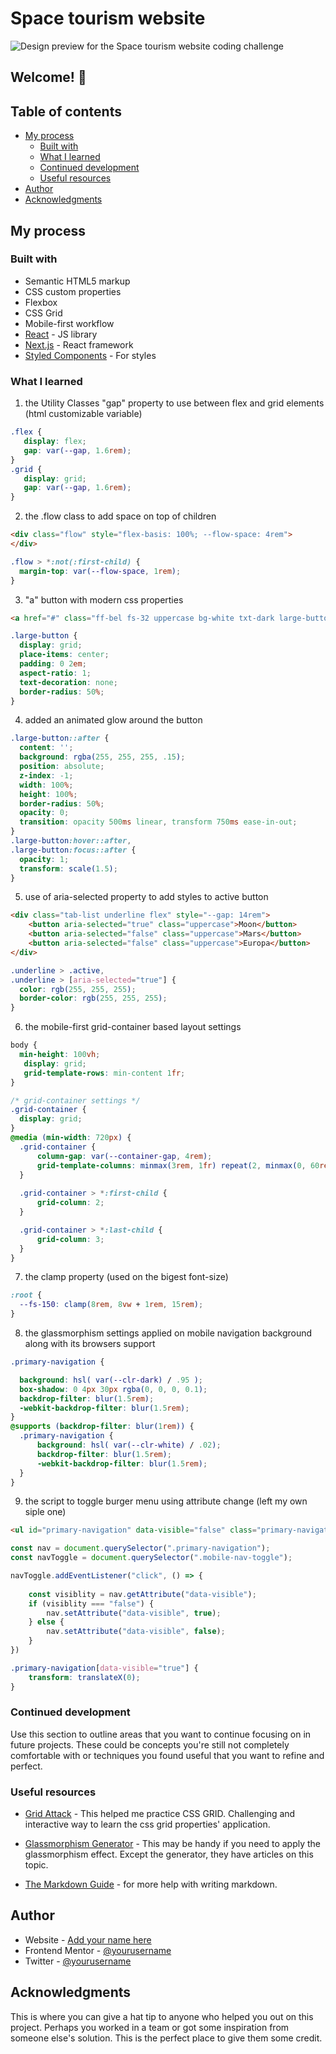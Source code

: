 # Space tourism website

![Design preview for the Space tourism website coding challenge](./assets/preview.jpg)

## Welcome! 👋
## Table of contents

- [My process](#my-process)
  - [Built with](#built-with)
  - [What I learned](#what-i-learned)
  - [Continued development](#continued-development)
  - [Useful resources](#useful-resources)
- [Author](#author)
- [Acknowledgments](#acknowledgments)

## My process

### Built with

- Semantic HTML5 markup
- CSS custom properties
- Flexbox
- CSS Grid
- Mobile-first workflow
- [React](https://reactjs.org/) - JS library
- [Next.js](https://nextjs.org/) - React framework
- [Styled Components](https://styled-components.com/) - For styles

### What I learned

1) the Utility Classes "gap" property to use between flex and grid elements (html customizable variable)

```css
.flex {
   display: flex;
   gap: var(--gap, 1.6rem);
}
.grid {
   display: grid;
   gap: var(--gap, 1.6rem);
}
```

2) the .flow class to add space on top of children
```html
<div class="flow" style="flex-basis: 100%; --flow-space: 4rem">
</div>
```
```css
.flow > *:not(:first-child) {
  margin-top: var(--flow-space, 1rem);
}
```

3) "a" button with modern css properties
```html
<a href="#" class="ff-bel fs-32 uppercase bg-white txt-dark large-button">Explore</a>
```
```css
.large-button {
  display: grid;
  place-items: center;
  padding: 0 2em;
  aspect-ratio: 1;
  text-decoration: none;
  border-radius: 50%;
}
```
4) added an animated glow around the button
```css
.large-button::after {
  content: '';
  background: rgba(255, 255, 255, .15);
  position: absolute;
  z-index: -1;
  width: 100%;
  height: 100%;
  border-radius: 50%;
  opacity: 0;
  transition: opacity 500ms linear, transform 750ms ease-in-out;
}
.large-button:hover::after,
.large-button:focus::after {
  opacity: 1;
  transform: scale(1.5);
}
```

5) use of aria-selected property to add styles to active button
```html
<div class="tab-list underline flex" style="--gap: 14rem">
    <button aria-selected="true" class="uppercase">Moon</button>
    <button aria-selected="false" class="uppercase">Mars</button>
    <button aria-selected="false" class="uppercase">Europa</button>
</div>
```
```css
.underline > .active,
.underline > [aria-selected="true"] {
  color: rgb(255, 255, 255);
  border-color: rgb(255, 255, 255);
}
```

6) the mobile-first grid-container based layout settings
```css
body {
  min-height: 100vh;
   display: grid;
   grid-template-rows: min-content 1fr;
}

/* grid-container settings */
.grid-container {
  display: grid;
}
@media (min-width: 720px) {
  .grid-container {
      column-gap: var(--container-gap, 4rem);
      grid-template-columns: minmax(3rem, 1fr) repeat(2, minmax(0, 60rem)) minmax(3rem, 1fr);
  }
  
  .grid-container > *:first-child {
      grid-column: 2;
  }

  .grid-container > *:last-child {
      grid-column: 3;
  }
}
```
7) the clamp property (used on the bigest font-size)
```css
:root {
  --fs-150: clamp(8rem, 8vw + 1rem, 15rem);
}
```

8) the glassmorphism settings applied on mobile navigation background along with its browsers support
```css
.primary-navigation {

  background: hsl( var(--clr-dark) / .95 );
  box-shadow: 0 4px 30px rgba(0, 0, 0, 0.1);
  backdrop-filter: blur(1.5rem);
  -webkit-backdrop-filter: blur(1.5rem);
}
@supports (backdrop-filter: blur(1rem)) {
  .primary-navigation {
      background: hsl( var(--clr-white) / .02);
      backdrop-filter: blur(1.5rem);
      -webkit-backdrop-filter: blur(1.5rem);
  }
}
```

9) the script to toggle burger menu using attribute change (left my own siple one)
```html
<ul id="primary-navigation" data-visible="false" class="primary-navigation underline-indicators flex">
```

```js
const nav = document.querySelector(".primary-navigation");
const navToggle = document.querySelector(".mobile-nav-toggle");

navToggle.addEventListener("click", () => {
    
    const visiblity = nav.getAttribute("data-visible");
    if (visiblity === "false") {
        nav.setAttribute("data-visible", true);
    } else {
        nav.setAttribute("data-visible", false);
    }
})
```

```css
.primary-navigation[data-visible="true"] {
    transform: translateX(0);
}
```


### Continued development

Use this section to outline areas that you want to continue focusing on in future projects. These could be concepts you're still not completely comfortable with or techniques you found useful that you want to refine and perfect.

### Useful resources

- [Grid Attack](https://codingfantasy.com) - This helped me practice CSS GRID. Challenging and interactive way to learn the css grid properties' application.
- [Glassmorphism Generator](https://hype4.academy/tools/glassmorphism-generator) - This may be handy if you need to apply the glassmorphism effect. Except the generator, they have articles on this topic.

- [The Markdown Guide](https://www.markdownguide.org/) - for more help with writing markdown.

## Author

- Website - [Add your name here](https://www.your-site.com)
- Frontend Mentor - [@yourusername](https://www.frontendmentor.io/profile/yourusername)
- Twitter - [@yourusername](https://www.twitter.com/yourusername)

## Acknowledgments

This is where you can give a hat tip to anyone who helped you out on this project. Perhaps you worked in a team or got some inspiration from someone else's solution. This is the perfect place to give them some credit.
